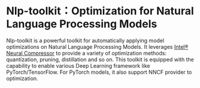 # Nlp-toolkit：Optimization for Natural Language Processing Models
Nlp-toolkit is a powerful toolkit for automatically applying model optimizations on Natural Language Processing Models. It leverages [Intel® Neural Compressor](https://intel.github.io/neural-compressor) to provide a variety of optimization methods: quantization, pruning, distillation and so on. This toolkit is equipped with the capability to enable various Deep Learning framework like PyTorch/TensorFlow. For PyTorch models, it also support NNCF provider to optimization. 
